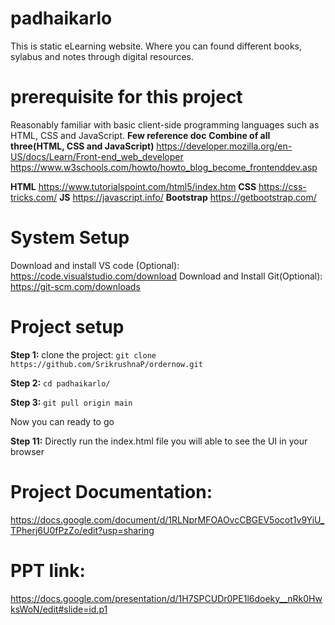 # padhaikarlo
This is static eLearning website. Where you can found different books, sylabus and notes through digital resources.

# prerequisite for this project 
Reasonably familiar with basic client-side programming languages such as HTML, CSS and JavaScript.
**Few reference doc**
**Combine of all three(HTML, CSS and JavaScript)** https://developer.mozilla.org/en-US/docs/Learn/Front-end_web_developer
https://www.w3schools.com/howto/howto_blog_become_frontenddev.asp

**HTML**  https://www.tutorialspoint.com/html5/index.htm
**CSS** https://css-tricks.com/
**JS** https://javascript.info/
**Bootstrap** https://getbootstrap.com/


# System Setup
Download and install VS code (Optional): https://code.visualstudio.com/download
Download and Install Git(Optional): https://git-scm.com/downloads 

# Project setup
**Step 1:** clone the project: ``` git clone https://github.com/SrikrushnaP/ordernow.git ```

**Step 2:** ``` cd padhaikarlo/ ```

**Step 3:** ``` git pull origin main ```



Now you can ready to go 

**Step 11:** Directly run the index.html file you will able to see the UI in your browser


# Project Documentation:  
https://docs.google.com/document/d/1RLNprMFOAOvcCBGEV5ocot1v9YiU_TPherj6U0fPzZo/edit?usp=sharing

# PPT link:
https://docs.google.com/presentation/d/1H7SPCUDr0PE1l6doeky__nRk0HwksWoN/edit#slide=id.p1
